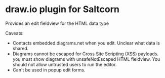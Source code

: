 # draw.io plugin for Saltcorn

Provides an edit fieldview for the HTML data type

Caveats:

- Contacts embedded.diagrams.net when you edit. Unclear what data is shared.
- Diagrams cannot be escaped for Cross Site Scripting (XSS) payloads. you must show diagrams with unsafeNotEscaped HTML fieldview. You should not allow untrusted users to run the editor.
- Can't be used in popup edit forms.
